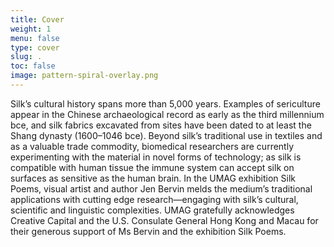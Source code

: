 ```yaml
---
title: Cover
weight: 1
menu: false
type: cover
slug: .
toc: false
image: pattern-spiral-overlay.png
---
```


Silk’s cultural history spans more than 5,000 years. Examples of sericulture appear in the Chinese archaeological record as early as the third millennium bce, and silk fabrics excavated from sites have been dated to at least the Shang dynasty (1600–1046 bce).
Beyond silk’s traditional use in textiles and
as a valuable trade commodity, biomedical researchers are currently experimenting with the material in novel forms of technology;
as silk is compatible with human tissue the immune system can accept silk on surfaces as sensitive as the human brain.
In the UMAG exhibition Silk Poems, visual artist and author Jen Bervin melds the medium’s traditional applications with cutting edge research—engaging with silk’s cultural, scientific and linguistic complexities.
UMAG gratefully acknowledges Creative Capital and the U.S. Consulate General Hong Kong and Macau for their generous support of Ms Bervin and the exhibition Silk Poems.
